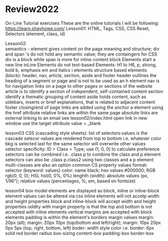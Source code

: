 # Review2022

On-Line Tutorial exercises
These are the online tutorials I will be following:
https://learn.shayhowe.com/
Lesson01:
HTML, Tags, CSS, CSS Reset, Selectors (element, class, id)

Lesson02:  
semantics - element gives content on the page meaning and structure;
div and span 's do not hold any semantic value; they are containgers for CSS
div is a block while span is more for inline content
block Elements start a new line
inLine Elements do not
text-based Elements: H1 to H6, p, strong, bold b, emphasis em and italics i elements
structure based elements (block): header, nav, article, section, aside and footer
header outlines the heading of a segment or page and is not to be used as an h element
nav is for navigation links on a page to other pages or sections of the website
article is to identify a section of independent, self-contained content
section identify a thematic grouping of content
aside holds content, such as sidebars, inserts or brief explanations, that is related to adjacent content
footer closing/end of page
links are added using the anchor a element using the href attribute
relative links are within the same page
absolute links are external
linking to an email see lesson02/index.html
open link in new window use the target attribute value = \_blank

lesson03
CSS (cascading style sheets):
list of selectors:values is the cascade
selecor values are rendered from top to bottom
i.e. whatever color bkg is selected last for the same selector will overwrite other values
selector specificity: ID > Class > Type; use (1, 0, 0) to calculate preference
selectors can be combined i.e. .class p to combine the class and p element
selectors can also be .class p.class2 using two classes and a p element
multi-classes are also an option
common CS property values
format: selector {keyword: values}
color: name black; hex values #000000; RGB rgb(0, 0, 0); HSL hsl(0, 0%, 0%)
lenghth (width): absolute values (px, 1/96"); relative values (percentages, %; em, based on fontsize)

lesson04
box model
elements are displayed as block, inline or inline-block
element values can be altered via css
inline elements will not accetp width and height properties
block and inline-block will accept width and height properties
oddity with margin property is that the top and bottom is not accepted with inline elements
vertical margins are accepted with block elements
padding is within the element's borders
margin values margin: 20px (all); margin: 20px 10px (top/bottom and left/right); margin: 10px 20px 0px 5px (top, right, bottom, left)
boder: width style color i.e. border: 6px solid red
border radius
box-sizing content-box padding-box border-box
